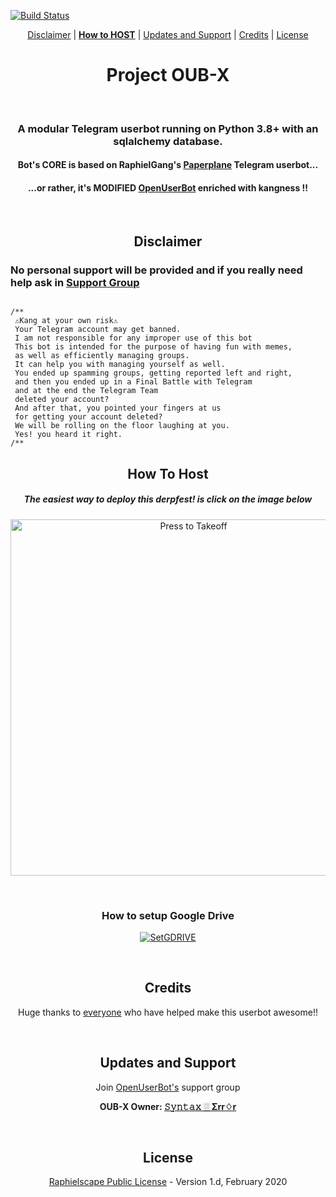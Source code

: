 [![Build Status](https://travis-ci.com/code-rgb/OUB-X.svg?branch=sql-extended)](https://travis-ci.com/code-rgb/OUB-X)
<p align="center"><a href="#-disclaimer">Disclaimer</a> | <a href="#how-to-host"><b>How to HOST</b></a> | <a href="#updates-and-support">Updates and Support</a> | <a href="#credits">Credits</a> | <a href="#license">License</a></p>
<h1></h1>
<h1 align="center"> Project OUB-X</h1><p align="center">&nbsp;</p>
<h3 align="center">A modular Telegram userbot running on Python 3.8+ with an sqlalchemy database.</h3>
<h4 align="center">Bot's CORE is based on RaphielGang's <a href="https://github.com/RaphielGang/Telegram-UserBot">Paperplane</a> Telegram userbot...</h4>
<h4 align="center">...or rather, it's MODIFIED <a href="https://github.com/mkaraniya/OpenUserBot">OpenUserBot</a> enriched with kangness !!</h4>
<p align="center">&nbsp;</p>



<h2 align="center"> Disclaimer</h2>

### No personal support will be provided and if you really need help ask in <a href="#updates-and-support">Support Group</a></h2>

                
   ```

/**
    ⚠️Kang at your own risk⚠️          
    Your Telegram account may get banned.
    I am not responsible for any improper use of this bot
    This bot is intended for the purpose of having fun with memes,
    as well as efficiently managing groups.
    It can help you with managing yourself as well.
    You ended up spamming groups, getting reported left and right,
    and then you ended up in a Final Battle with Telegram
    and at the end the Telegram Team
    deleted your account?
    And after that, you pointed your fingers at us
    for getting your account deleted?
    We will be rolling on the floor laughing at you.
    Yes! you heard it right.
/**
```




<h2 align="center">How To Host</h2>
<h5 align="center">The easiest way to deploy this derpfest! is click on the image below</h5>
<p align="center"><a href="https://heroku.com/deploy?template=https://github.com/code-rgb/OUB-X/tree/sql-extended"><img src="https://telegra.ph/file/f2190842045b90dd671b4.png" alt="Press to Takeoff" width="570px"></a>
</p>
<p align="center">&nbsp;</p>



<b><h3 align="center">How to setup Google Drive</h3></b>

<p align="center">
  <a href="https://telegra.ph/How-To-Setup-Google-Drive-04-03"><img src="https://services.google.com/fh/files/misc/google_drive_logo.png" alt="SetGDRIVE"></a>

</p>


<p align="center">&nbsp;</p>
<h2 align="center">Credits</h2>
<p align="center">Huge thanks to <a href="https://github.com/code-rgb/OUB-X/graphs/contributors">everyone</a> who have helped make this userbot awesome!!</p>
<p align="center">&nbsp;</p>
<h2 align="center">Updates and Support</h2>
<p align="center">Join <a href="https://t.me/PPE_Support">OpenUserBot's</a> support group</p>
<p align="center"><b>OUB-X Owner: <a href="https://t.me/deleteduser420">𝚂𝚢𝚗𝚝𝚊𝚡 ░ Σrr♢r</b></a></p>
<p align="center">&nbsp;</p>
<h2 align="center">License</h2>
<p align="center"><a href="https://github.com/code-rgb/OUB-X/blob/sql-extended/LICENSE">Raphielscape Public License</a> - Version 1.d, February 2020</p>
<p align="center">&nbsp;</p>

